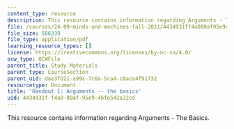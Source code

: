 ```yaml
---
content_type: resource
description: This resource contains information regarding Arguments - The Basics.
file: /courses/24-09-minds-and-machines-fall-2011/4434931ff4a080af95e94bfe542a32cd_MIT24_09F11_argument.pdf
file_size: 586339
file_type: application/pdf
learning_resource_types: []
license: https://creativecommons.org/licenses/by-nc-sa/4.0/
ocw_type: OCWFile
parent_title: Study Materials
parent_type: CourseSection
parent_uid: dae3fd21-a99c-7c0a-5ca4-c0ace4f91732
resourcetype: Document
title: 'Handout 1: Arguments -- the basics'
uid: 4434931f-f4a0-80af-95e9-4bfe542a32cd
---
```

This resource contains information regarding Arguments - The Basics.